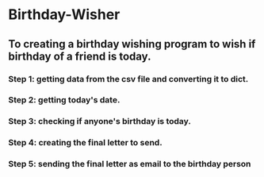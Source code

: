 # Birthday-Wisher
## To creating a birthday wishing program to wish if birthday of a friend is today.
### Step 1: getting data from the csv file and converting it to dict.
### Step 2: getting today's date.
### Step 3: checking if anyone's birthday is today.
### Step 4: creating the final letter to send.
### Step 5: sending the final letter as email to the birthday person
